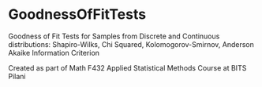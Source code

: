 # GoodnessOfFitTests
Goodness of Fit Tests for Samples from Discrete and Continuous distributions:
Shapiro-Wilks, Chi Squared, Kolomogorov-Smirnov, Anderson
Akaike Information Criterion

Created as part of Math F432 Applied Statistical Methods Course at BITS Pilani
